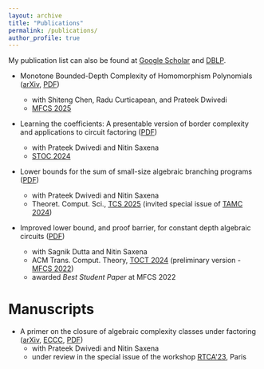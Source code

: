 ```yaml
---
layout: archive
title: "Publications"
permalink: /publications/
author_profile: true
---
```


My publication list can also be found at [Google Scholar](https://scholar.google.com/citations?user=y1RkkjMAAAAJ&hl=en) and [DBLP](https://dblp.org/pid/328/1688.html).

* Monotone Bounded-Depth Complexity of Homomorphism Polynomials ([arXiv](https://arxiv.org/abs/2505.22894), [PDF](https://bhargavcs.github.io/files/monotone-hompoly.pdf))
  - with Shiteng Chen, Radu Curticapean, and Prateek Dwivedi
  - [MFCS 2025](https://doi.org/10.4230/LIPIcs.MFCS.2025.19)

* Learning the coefficients: A presentable version of border complexity and applications to circuit factoring ([PDF](https://bhargavcs.github.io/files/learning-coefficients.pdf))
  - with Prateek Dwivedi and Nitin Saxena
  - [STOC 2024](https://dl.acm.org/doi/abs/10.1145/3618260.3649743)

* Lower bounds for the sum of small-size algebraic branching programs ([PDF](https://bhargavcs.github.io/files/sum-abp-lb.pdf))
  - with Prateek Dwivedi and Nitin Saxena
  - Theoret. Comput. Sci., [TCS 2025](https://doi.org/10.1016/j.tcs.2025.115214) (invited special issue of [TAMC 2024](https://doi.org/10.1007/978-981-97-2340-9\_30))
    
* Improved lower bound, and proof barrier, for constant depth algebraic circuits
([PDF](https://bhargavcs.github.io/files/lst-limitations.pdf))
  - with Sagnik Dutta and Nitin Saxena
  - ACM Trans. Comput. Theory, [TOCT 2024](https://dl.acm.org/doi/10.1145/3689957) (preliminary version - [MFCS 2022](https://doi.org/10.4230/LIPIcs.MFCS.2022.18))
  - awarded _Best Student Paper_ at MFCS 2022


Manuscripts
======

* A primer on the closure of algebraic complexity classes under factoring ([arXiv](https://arxiv.org/abs/2506.19604), [ECCC](https://eccc.weizmann.ac.il/report/2025/083/), [PDF](https://bhargavcs.github.io/files/factorization-survey.pdf))
  - with Prateek Dwivedi and Nitin Saxena
  - under review in the special issue of the workshop [RTCA'23](https://rtca2023.github.io/), Paris
